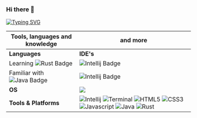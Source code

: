 ### Hi there 👋

[![Typing SVG](https://readme-typing-svg.herokuapp.com?color=FF9300&background=FF000000&center=true&vCenter=true&lines=Welcome+to+my+GitHub+profile)](https://git.io/typing-svg)


<!--
**Cln89/Cln89** is a ✨ _special_ ✨ repository because its `README.md` (this file) appears on your GitHub profile.

Here are some ideas to get you started:

- 🔭 I’m currently working on ...
- 🌱 I’m currently learning ...
- 👯 I’m looking to collaborate on ...
- 🤔 I’m looking for help with ...
- 💬 Ask me about ...
- 📫 How to reach me: ...
- 😄 Pronouns: ...
- ⚡ Fun fact: ...
-->

Tools, languages and knowledge | and more
--- | --- 
**Languages**  | **IDE's** | 
Learning ![Rust Badge](https://img.shields.io/badge/Language-Rust-orange?style=for-the-badge&logo=rust) | ![Intellij Badge](https://github.com/EliverLara/candy-icons/blob/master/apps/scalable/intellij.svg) 
Familiar with ![Java Badge](https://img.shields.io/badge/Language-Java-red?style=for-the-badge&logo=java) | ![Intellij Badge](https://img.shields.io/badge/IDE-IntelliJ-gray?style=for-the-badge&logo=intellijidea) 
**OS**  | <a target="_blank" rel="noopener noreferrer" href="https://www.linuxmint.com"><img src="https://github.com/EliverLara/candy-icons/blob/master/apps/scalable/distributor-logo-linux-mint.svg" style="max-width: 100%;"></a> 
**Tools & Platforms**  | ![Intellij](https://github.com/EliverLara/candy-icons/blob/master/apps/scalable/intellij.svg) ![Terminal](https://github.com/EliverLara/candy-icons/blob/master/apps/scalable/terminal.svg) ![HTML5](https://img.shields.io/badge/HTML5-E34F26?style=for-the-badge&logo=html5&logoColor=white) ![CSS3](https://img.shields.io/badge/CSS3-1572B6?style=for-the-badge&logo=css3&logoColor=white) ![Javascript](https://img.shields.io/badge/ES6-3a3a3a?style=for-the-badge&logo=javascript) ![Java](https://img.shields.io/badge/Java-red?style=for-the-badge&logo=java) ![Rust](https://img.shields.io/badge/Rust-orange?style=for-the-badge&logo=rust) 

